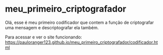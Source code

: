 # meu_primeiro_criptografador
Olá, esse é meu primeiro codificador que contem a função de criptografar uma mensagem e descriptografar ela também.
 
Para acessar e ver o site funcionando:
 https://pauloranger123.github.io/meu_primeiro_criptografador/codificador.html
